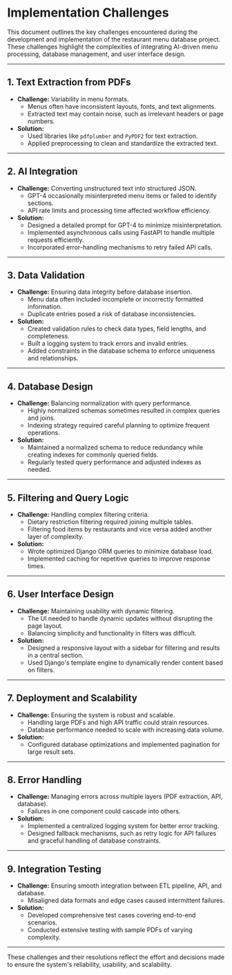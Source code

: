 # **Implementation Challenges**

This document outlines the key challenges encountered during the development and implementation of the restaurant menu database project. These challenges highlight the complexities of integrating AI-driven menu processing, database management, and user interface design.

---

## **1. Text Extraction from PDFs**
- **Challenge:** Variability in menu formats.
  - Menus often have inconsistent layouts, fonts, and text alignments.
  - Extracted text may contain noise, such as irrelevant headers or page numbers.
- **Solution:**
  - Used libraries like `pdfplumber` and `PyPDF2` for text extraction.
  - Applied preprocessing to clean and standardize the extracted text.

---

## **2. AI Integration**
- **Challenge:** Converting unstructured text into structured JSON.
  - GPT-4 occasionally misinterpreted menu items or failed to identify sections.
  - API rate limits and processing time affected workflow efficiency.
- **Solution:**
  - Designed a detailed prompt for GPT-4 to minimize misinterpretation.
  - Implemented asynchronous calls using FastAPI to handle multiple requests efficiently.
  - Incorporated error-handling mechanisms to retry failed API calls.

---

## **3. Data Validation**
- **Challenge:** Ensuring data integrity before database insertion.
  - Menu data often included incomplete or incorrectly formatted information.
  - Duplicate entries posed a risk of database inconsistencies.
- **Solution:**
  - Created validation rules to check data types, field lengths, and completeness.
  - Built a logging system to track errors and invalid entries.
  - Added constraints in the database schema to enforce uniqueness and relationships.

---

## **4. Database Design**
- **Challenge:** Balancing normalization with query performance.
  - Highly normalized schemas sometimes resulted in complex queries and joins.
  - Indexing strategy required careful planning to optimize frequent operations.
- **Solution:**
  - Maintained a normalized schema to reduce redundancy while creating indexes for commonly queried fields.
  - Regularly tested query performance and adjusted indexes as needed.

---

## **5. Filtering and Query Logic**
- **Challenge:** Handling complex filtering criteria.
  - Dietary restriction filtering required joining multiple tables.
  - Filtering food items by restaurants and vice versa added another layer of complexity.
- **Solution:**
  - Wrote optimized Django ORM queries to minimize database load.
  - Implemented caching for repetitive queries to improve response times.

---

## **6. User Interface Design**
- **Challenge:** Maintaining usability with dynamic filtering.
  - The UI needed to handle dynamic updates without disrupting the page layout.
  - Balancing simplicity and functionality in filters was difficult.
- **Solution:**
  - Designed a responsive layout with a sidebar for filtering and results in a central section.
  - Used Django's template engine to dynamically render content based on filters.

---

## **7. Deployment and Scalability**
- **Challenge:** Ensuring the system is robust and scalable.
  - Handling large PDFs and high API traffic could strain resources.
  - Database performance needed to scale with increasing data volume.
- **Solution:**
  - Configured database optimizations and implemented pagination for large result sets.

---

## **8. Error Handling**
- **Challenge:** Managing errors across multiple layers (PDF extraction, API, database).
  - Failures in one component could cascade into others.
- **Solution:**
  - Implemented a centralized logging system for better error tracking.
  - Designed fallback mechanisms, such as retry logic for API failures and graceful handling of database constraints.

---

## **9. Integration Testing**
- **Challenge:** Ensuring smooth integration between ETL pipeline, API, and database.
  - Misaligned data formats and edge cases caused intermittent failures.
- **Solution:**
  - Developed comprehensive test cases covering end-to-end scenarios.
  - Conducted extensive testing with sample PDFs of varying complexity.

---

These challenges and their resolutions reflect the effort and decisions made to ensure the system's reliability, usability, and scalability.
